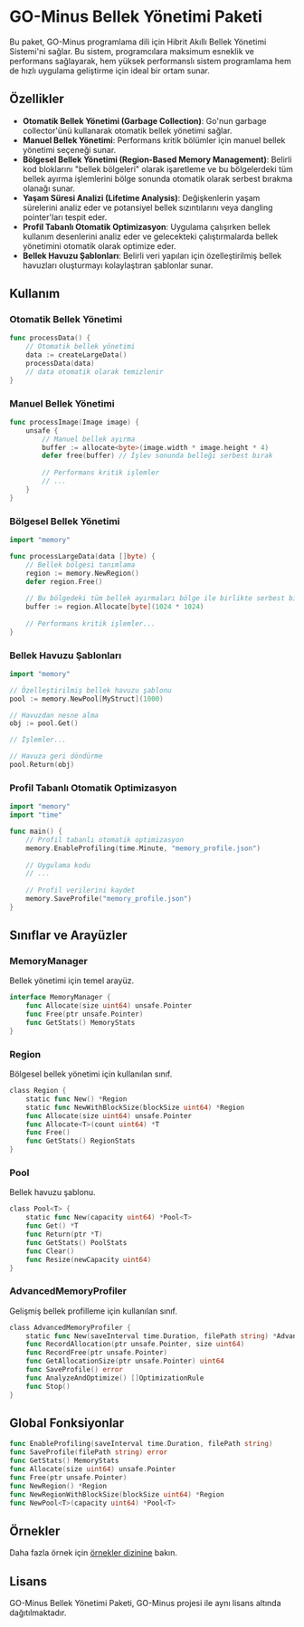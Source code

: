 # GO-Minus Bellek Yönetimi Paketi

Bu paket, GO-Minus programlama dili için Hibrit Akıllı Bellek Yönetimi Sistemi'ni sağlar. Bu sistem, programcılara maksimum esneklik ve performans sağlayarak, hem yüksek performanslı sistem programlama hem de hızlı uygulama geliştirme için ideal bir ortam sunar.

## Özellikler

- **Otomatik Bellek Yönetimi (Garbage Collection)**: Go'nun garbage collector'ünü kullanarak otomatik bellek yönetimi sağlar.
- **Manuel Bellek Yönetimi**: Performans kritik bölümler için manuel bellek yönetimi seçeneği sunar.
- **Bölgesel Bellek Yönetimi (Region-Based Memory Management)**: Belirli kod bloklarını "bellek bölgeleri" olarak işaretleme ve bu bölgelerdeki tüm bellek ayırma işlemlerini bölge sonunda otomatik olarak serbest bırakma olanağı sunar.
- **Yaşam Süresi Analizi (Lifetime Analysis)**: Değişkenlerin yaşam sürelerini analiz eder ve potansiyel bellek sızıntılarını veya dangling pointer'ları tespit eder.
- **Profil Tabanlı Otomatik Optimizasyon**: Uygulama çalışırken bellek kullanım desenlerini analiz eder ve gelecekteki çalıştırmalarda bellek yönetimini otomatik olarak optimize eder.
- **Bellek Havuzu Şablonları**: Belirli veri yapıları için özelleştirilmiş bellek havuzları oluşturmayı kolaylaştıran şablonlar sunar.

## Kullanım

### Otomatik Bellek Yönetimi

```go
func processData() {
    // Otomatik bellek yönetimi
    data := createLargeData()
    processData(data)
    // data otomatik olarak temizlenir
}
```

### Manuel Bellek Yönetimi

```go
func processImage(Image image) {
    unsafe {
        // Manuel bellek ayırma
        buffer := allocate<byte>(image.width * image.height * 4)
        defer free(buffer) // İşlev sonunda belleği serbest bırak
        
        // Performans kritik işlemler
        // ...
    }
}
```

### Bölgesel Bellek Yönetimi

```go
import "memory"

func processLargeData(data []byte) {
    // Bellek bölgesi tanımlama
    region := memory.NewRegion()
    defer region.Free()
    
    // Bu bölgedeki tüm bellek ayırmaları bölge ile birlikte serbest bırakılır
    buffer := region.Allocate[byte](1024 * 1024)
    
    // Performans kritik işlemler...
}
```

### Bellek Havuzu Şablonları

```go
import "memory"

// Özelleştirilmiş bellek havuzu şablonu
pool := memory.NewPool[MyStruct](1000)

// Havuzdan nesne alma
obj := pool.Get()

// İşlemler...

// Havuza geri döndürme
pool.Return(obj)
```

### Profil Tabanlı Otomatik Optimizasyon

```go
import "memory"
import "time"

func main() {
    // Profil tabanlı otomatik optimizasyon
    memory.EnableProfiling(time.Minute, "memory_profile.json")
    
    // Uygulama kodu
    // ...
    
    // Profil verilerini kaydet
    memory.SaveProfile("memory_profile.json")
}
```

## Sınıflar ve Arayüzler

### MemoryManager

Bellek yönetimi için temel arayüz.

```go
interface MemoryManager {
    func Allocate(size uint64) unsafe.Pointer
    func Free(ptr unsafe.Pointer)
    func GetStats() MemoryStats
}
```

### Region

Bölgesel bellek yönetimi için kullanılan sınıf.

```go
class Region {
    static func New() *Region
    static func NewWithBlockSize(blockSize uint64) *Region
    func Allocate(size uint64) unsafe.Pointer
    func Allocate<T>(count uint64) *T
    func Free()
    func GetStats() RegionStats
}
```

### Pool<T>

Bellek havuzu şablonu.

```go
class Pool<T> {
    static func New(capacity uint64) *Pool<T>
    func Get() *T
    func Return(ptr *T)
    func GetStats() PoolStats
    func Clear()
    func Resize(newCapacity uint64)
}
```

### AdvancedMemoryProfiler

Gelişmiş bellek profilleme için kullanılan sınıf.

```go
class AdvancedMemoryProfiler {
    static func New(saveInterval time.Duration, filePath string) *AdvancedMemoryProfiler
    func RecordAllocation(ptr unsafe.Pointer, size uint64)
    func RecordFree(ptr unsafe.Pointer)
    func GetAllocationSize(ptr unsafe.Pointer) uint64
    func SaveProfile() error
    func AnalyzeAndOptimize() []OptimizationRule
    func Stop()
}
```

## Global Fonksiyonlar

```go
func EnableProfiling(saveInterval time.Duration, filePath string)
func SaveProfile(filePath string) error
func GetStats() MemoryStats
func Allocate(size uint64) unsafe.Pointer
func Free(ptr unsafe.Pointer)
func NewRegion() *Region
func NewRegionWithBlockSize(blockSize uint64) *Region
func NewPool<T>(capacity uint64) *Pool<T>
```

## Örnekler

Daha fazla örnek için [örnekler dizinine](../../examples/memory) bakın.

## Lisans

GO-Minus Bellek Yönetimi Paketi, GO-Minus projesi ile aynı lisans altında dağıtılmaktadır.
